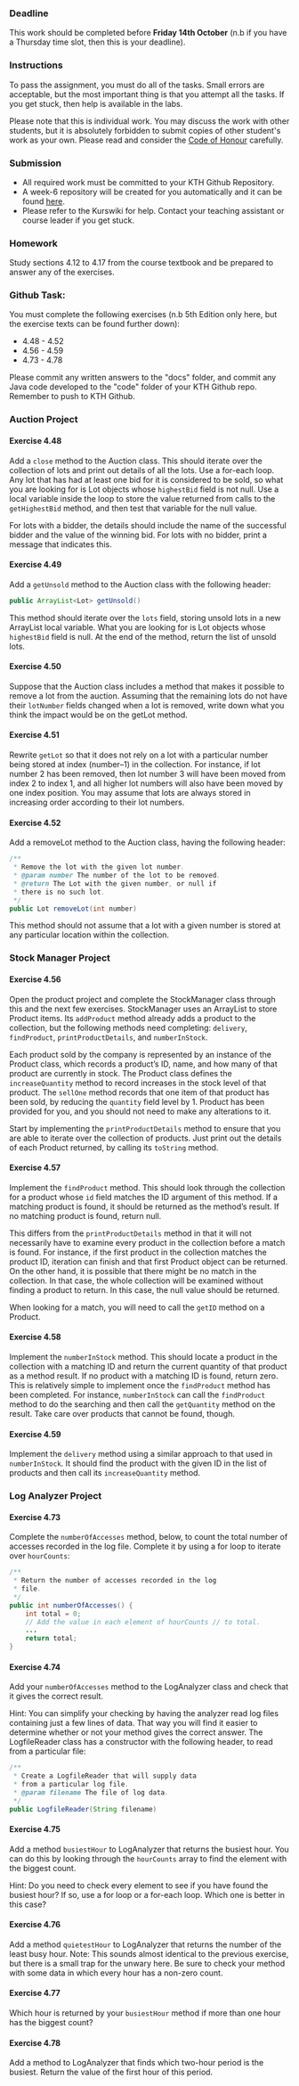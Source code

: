 ### Deadline
This work should be completed before **Friday 14th October** (n.b if you have a Thursday time slot, then this is your deadline).

### Instructions
To pass the assignment, you must do all of the tasks. Small errors are acceptable, but the most important thing is that you attempt all the tasks. If you get stuck, then help is available in the labs.

Please note that this is individual work. You may discuss the work with other students, but it is absolutely forbidden to submit copies of other student's work as your own. Please read and consider the [Code of Honour](https://www.kth.se/csc/utbildning/hederskodex) carefully.

### Submission
- All required work must be committed to your KTH Github Repository.
- A week-6 repository will be created for you automatically and it can be found [here](https://gits-15.sys.kth.se/inda-16).
- Please refer to the Kurswiki for help. Contact your teaching assistant or course leader if you get stuck.

### Homework
Study sections 4.12 to 4.17 from the course textbook and be prepared to answer any of the exercises.

### Github Task:
You must complete the following exercises (n.b 5th Edition only here, but the exercise texts can be found further down):
- 4.48 - 4.52
- 4.56 - 4.59
- 4.73 - 4.78

Please commit any written answers to the "docs" folder, and commit any Java code developed to the "code" folder of your KTH Github repo. Remember to push to KTH Github.

### Auction Project

#### Exercise 4.48
Add a `close` method to the Auction class. This should iterate over the collection of lots and print out details of all the lots. Use a for-each loop. Any lot that has had at least one bid for it is considered to be sold, so what you are looking for is Lot objects whose `highestBid` field is not null. Use a local variable inside the loop to store the value returned from calls to the `getHighestBid` method, and then test that variable for the null value.

For lots with a bidder, the details should include the name of the successful bidder and the value of the winning bid. For lots with no bidder, print a message that indicates this.

#### Exercise 4.49
Add a `getUnsold` method to the Auction class with the following header:

```java
public ArrayList<Lot> getUnsold()
```

This method should iterate over the `lots` field, storing unsold lots in a new ArrayList local variable. What you are looking for is Lot objects whose `highestBid` field is null. At the end of the method, return the list of unsold lots.

#### Exercise 4.50
Suppose that the Auction class includes a method that makes it possible to remove a lot from the auction. Assuming that the remaining lots do not have their `lotNumber` fields changed when a lot is removed, write down what you think the impact would be on the getLot method.

#### Exercise 4.51
Rewrite `getLot` so that it does not rely on a lot with a particular number being stored at index (number–1) in the collection. For instance, if lot number 2 has been removed, then lot number 3 will have been moved from index 2 to index 1, and all higher lot numbers will also have been moved by one index position. You may assume that lots are always stored in increasing order according to their lot numbers.

#### Exercise 4.52
Add a removeLot method to the Auction class, having the following header:

```java
/**
 * Remove the lot with the given lot number.
 * @param number The number of the lot to be removed.
 * @return The Lot with the given number, or null if
 * there is no such lot.
 */
public Lot removeLot(int number)
```

This method should not assume that a lot with a given number is stored at any particular location within the collection.

### Stock Manager Project

#### Exercise 4.56
Open the product project and complete the StockManager class through this and the next few exercises. StockManager uses an ArrayList to store Product items. Its `addProduct` method already adds a product to the collection, but the following methods need completing: `delivery`, `findProduct`, `printProductDetails`, and `numberInStock`.

Each product sold by the company is represented by an instance of the Product class, which records a product’s ID, name, and how many of that product are currently in stock. The Product class defines the `increaseQuantity` method to record increases in the stock level of that product. The `sellOne` method records that one item of that product has been sold, by reducing the `quantity` field level by 1. Product has been provided for you, and you should not need to make any alterations to it.

Start by implementing the `printProductDetails` method to ensure that you are able to iterate over the collection of products. Just print out the details of each Product returned, by calling its `toString` method.

#### Exercise 4.57
Implement the `findProduct` method. This should look through the collection for a product whose `id` field matches the ID argument of this method. If a matching product is found, it should be returned as the method’s result. If no matching product is found, return null.

This differs from the `printProductDetails` method in that it will not necessarily have to examine every product in the collection before a match is found. For instance, if the first product in the collection matches the product ID, iteration can finish and that first Product object can be returned. On the other hand, it is possible that there might be no match in the collection. In that case, the whole collection will be examined without finding a product to return. In this case, the null value should be returned.

When looking for a match, you will need to call the `getID` method on a Product.

#### Exercise 4.58
Implement the `numberInStock` method. This should locate a product in the collection with a matching ID and return the current quantity of that product as a method result. If no product with a matching ID is found, return zero. This is relatively simple to implement once the `findProduct` method has been completed. For instance, `numberInStock` can call the `findProduct` method to do the searching and then call the `getQuantity` method on the result. Take care over products that cannot be found, though.

#### Exercise 4.59
Implement the `delivery` method using a similar approach to that used in `numberInStock`. It should find the product with the given ID in the list of products and then call its `increaseQuantity` method.

### Log Analyzer Project

#### Exercise 4.73
Complete the `numberOfAccesses` method, below, to count the total number of accesses recorded in the log file. Complete it by using a for loop to iterate over `hourCounts`:

```java
/**
 * Return the number of accesses recorded in the log
 * file.
 */
public int numberOfAccesses() {
	int total = 0;
	// Add the value in each element of hourCounts // to total.
	...
	return total;
}
```

#### Exercise 4.74
Add your `numberOfAccesses` method to the LogAnalyzer class and check that it gives the correct result.

Hint: You can simplify your checking by having the analyzer read log files containing just a few lines of data. That way you will find it easier to determine whether or not your method gives the correct answer. The LogfileReader class has a constructor with the following header, to read from a particular file:

```java
/**
 * Create a LogfileReader that will supply data
 * from a particular log file.
 * @param filename The file of log data.
 */
public LogfileReader(String filename)
```

#### Exercise 4.75
Add a method `busiestHour` to LogAnalyzer that returns the busiest hour. You can do this by looking through the `hourCounts` array to find the element with the biggest count.

Hint: Do you need to check every element to see if you have found the busiest hour? If so, use a for loop or a for-each loop. Which one is better in this case?

#### Exercise 4.76
Add a method `quietestHour` to LogAnalyzer that returns the number of the least busy hour. Note: This sounds almost identical to the previous exercise, but there is a small trap for the unwary here. Be sure to check your method with some data in which every hour has a non-zero count.

#### Exercise 4.77
Which hour is returned by your `busiestHour` method if more than one hour has the biggest count?

#### Exercise 4.78
Add a method to LogAnalyzer that finds which two-hour period is the busiest. Return the value of the first hour of this period.
